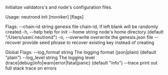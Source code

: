 Initialize validators's and node's configuration files.

Usage:
  neutrond init [moniker] [flags]

Flags:
      --chain-id string   genesis file chain-id, if left blank will be randomly created
  -h, --help              help for init
      --home string       node's home directory (default "/Users/user/.neutrond")
  -o, --overwrite         overwrite the genesis.json file
      --recover           provide seed phrase to recover existing key instead of creating

Global Flags:
      --log_format string   The logging format (json|plain) (default "plain")
      --log_level string    The logging level (trace|debug|info|warn|error|fatal|panic) (default "info")
      --trace               print out full stack trace on errors
